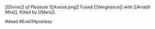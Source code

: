 *[[Divine]] of Pleasure*
![[Axesis.png]]
Fused [[Vengeance]] with [[Arradil Mire]].  Killed by [[Mars]].

#dead #EraOfApostasy 